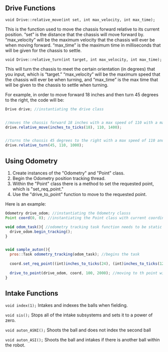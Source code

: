 ## Drive Functions

`void Drive::relative_move(int set, int max_velocity, int max_time);`

This is the function used to move the chassis forward relative to its current position. “set” is the distance that the chassis will move forward by. “max_velocity” will be the maximum velocity that the chassis will ever be when moving forward. “max_time” is the maximum time in milliseconds that will be given for the chassis to settle. 


`void Drive::relative_turn(int target, int max_velocity, int max_time);`

This will turn the chassis to meet the certain orientation (in degrees) that you input, which is “target.” “max_velocity” will be the maximum speed that the chassis will ever be when turning, and “max_time” is the max time that will be given to the chassis to settle when turning. 

For example, in order to move forward 18 inches and then turn 45 degrees to the right, the code will be:

```javascript
Drive drive; //instantiating the drive class


//moves the chassis forward 18 inches with a max speed of 110 with a max settle time of 1400 ms
drive.relative_move(inches_to_ticks(18), 110, 1400); 


//turns the chassis 45 degrees to the right with a max speed of 110 and a max settle time of 1 second
drive.relative_turn(45, 110, 1000);
```


## Using Odometry

1. Create instances of the "Odometry" and "Point" class. 
2. Begin the Odometry position tracking thread. 
3. Within the "Point" class there is a method to set the requested point, which is "set_req_point."
4. Use the "drive_to_point" function to move to the requested point. 

Here is an example: 

```javascript
Odometry drive_odom; //instantiating the Odometry classs
Point coord(0, 0); //instantiating the Point class with current coordinates 

void odom_task(){ //odometry tracking task function needs to be static
  drive_odom.begin_tracking();
}


void sample_auton(){
  pros::Task odometry_tracking(odom_task); //begins the task 
  
  coord.set_req_point((int)inches_to_ticks(24), (int)inches_to_ticks(12));  //setting the req points
  
  drive_to_point(drive_odom, coord, 100, 2000); //moving to th point with max speed of 100 and settle time of 2 sec
}
```


## Intake Functions
`void index(1);`
Intakes and indexes the balls when fielding.

`void sis();`
Stops all of the intake subsystems and sets it to a power of zero.

`void auton_ASNI();`
Shoots the ball and does not index the second ball 

`void auton_ASI();`
Shoots the ball and intakes if there is another ball within the robot. 
